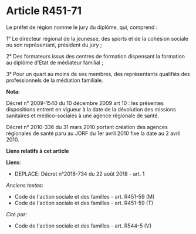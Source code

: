 # Article R451-71

Le préfet de région nomme le jury du diplôme, qui, comprend : 

1° Le      directeur régional de la jeunesse, des sports et de la cohésion sociale  ou son représentant, président du jury ; 

2° Des formateurs issus des centres de formation dispensant la formation au diplôme d'Etat de médiateur familial ; 

3° Pour un quart au moins de ses membres, des représentants qualifiés des professionnels de la médiation familiale.

**Nota:**

Décret n° 2009-1540 du 10 décembre 2009 art 10 : les présentes dispositions entrent en vigueur à la date de la dévolution des
missions sanitaires et médico-sociales à une agence régionale de santé. 

Décret n° 2010-336 du 31 mars 2010 portant création des agences régionales de santé paru au JORF du 1er avril 2010 fixe la
date au 2   avril 2010.

**Liens relatifs à cet article**

**Liens**:

  - DEPLACE: Décret n°2018-734 du 22 août 2018 - art. 1

_Anciens textes_:

  - Code de l'action sociale et des familles - art. R451-59 (M)
  - Code de l'action sociale et des familles - art. R451-59 (T)

_Cité par_:

  - Code de l'action sociale et des familles - art. R544-5 (V)
